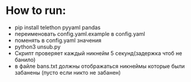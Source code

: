 # How to run:
- pip install telethon pyyaml pandas
- переименовать config.yaml.example в config.yaml
- поменять в config.yaml значения
- python3 unsub.py
- Скрипт проверяет каждый никнейм 5 секунд(задержка чтоб не банило)
- в файле bans.txt должны отображаться никнеймы которые были забанены (пусто если никто не забанен)
